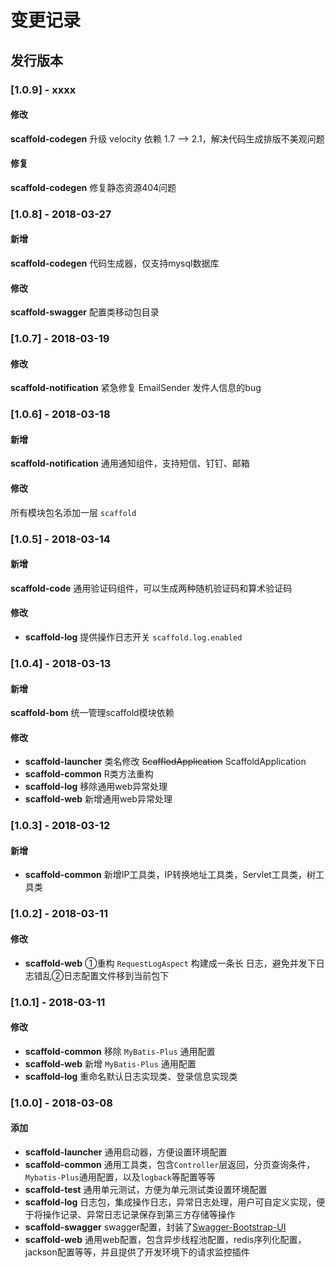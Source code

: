 # 变更记录

## 发行版本

### [1.0.9] - xxxx
#### 修改
**scaffold-codegen** 升级 velocity 依赖 1.7 --> 2.1，解决代码生成排版不美观问题
#### 修复
**scaffold-codegen** 修复静态资源404问题

### [1.0.8] - 2018-03-27
#### 新增
**scaffold-codegen** 代码生成器，仅支持mysql数据库
#### 修改
**scaffold-swagger** 配置类移动包目录

### [1.0.7] - 2018-03-19
#### 修改
**scaffold-notification** 紧急修复 EmailSender 发件人信息的bug

### [1.0.6] - 2018-03-18
#### 新增
**scaffold-notification** 通用通知组件，支持短信、钉钉、邮箱
#### 修改
所有模块包名添加一层 `scaffold`

### [1.0.5] - 2018-03-14
#### 新增
**scaffold-code** 通用验证码组件，可以生成两种随机验证码和算术验证码
#### 修改
- **scaffold-log** 提供操作日志开关 `scaffold.log.enabled`

### [1.0.4] - 2018-03-13
#### 新增
**scaffold-bom** 统一管理scaffold模块依赖
#### 修改
- **scaffold-launcher**
类名修改 ~~ScafflodApplication~~ ScaffoldApplication
- **scaffold-common**
R类方法重构
- **scaffold-log**
移除通用web异常处理
- **scaffold-web**
新增通用web异常处理

### [1.0.3] - 2018-03-12
#### 新增
- **scaffold-common**
新增IP工具类，IP转换地址工具类，Servlet工具类，树工具类

### [1.0.2] - 2018-03-11
#### 修改
- **scaffold-web**
①重构 `RequestLogAspect` 构建成一条长 日志，避免并发下日志错乱②日志配置文件移到当前包下

### [1.0.1] - 2018-03-11
#### 修改
- **scaffold-common**
移除 `MyBatis-Plus` 通用配置
- **scaffold-web**
新增 `MyBatis-Plus` 通用配置
- **scaffold-log**
重命名默认日志实现类、登录信息实现类

### [1.0.0] - 2018-03-08
#### 添加
- **scaffold-launcher**
通用启动器，方便设置环境配置
- **scaffold-common**
通用工具类，包含`Controller`层返回，分页查询条件，`Mybatis-Plus`通用配置，以及`logback`等配置等等
- **scaffold-test**
通用单元测试，方便为单元测试类设置环境配置
- **scaffold-log**
日志包，集成操作日志，异常日志处理，用户可自定义实现，便于将操作记录、异常日志记录保存到第三方存储等操作
- **scaffold-swagger**
swagger配置，封装了[Swagger-Bootstrap-UI](https://github.com/xiaoymin/Swagger-Bootstrap-UI)
- **scaffold-web**
通用web配置，包含异步线程池配置，redis序列化配置，jackson配置等等，并且提供了开发环境下的请求监控插件

